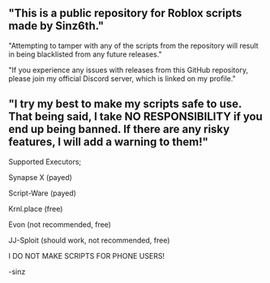 "This is a public repository for Roblox scripts made by Sinz6th."
-
"Attempting to tamper with any of the scripts from the repository will result in being blacklisted from any future releases."

"If you experience any issues with releases from this GitHub repository, please join my official Discord server, which is linked on my profile."

"I try my best to make my scripts safe to use. That being said, I take NO RESPONSIBILITY if you end up being banned. If there are any risky features, I will add a warning to them!"
-
Supported Executors;

Synapse X (payed)

Script-Ware (payed)

Krnl.place (free)

Evon (not recommended, free)

JJ-Sploit (should work, not recommended, free)

I DO NOT MAKE SCRIPTS FOR PHONE USERS!

-sinz

